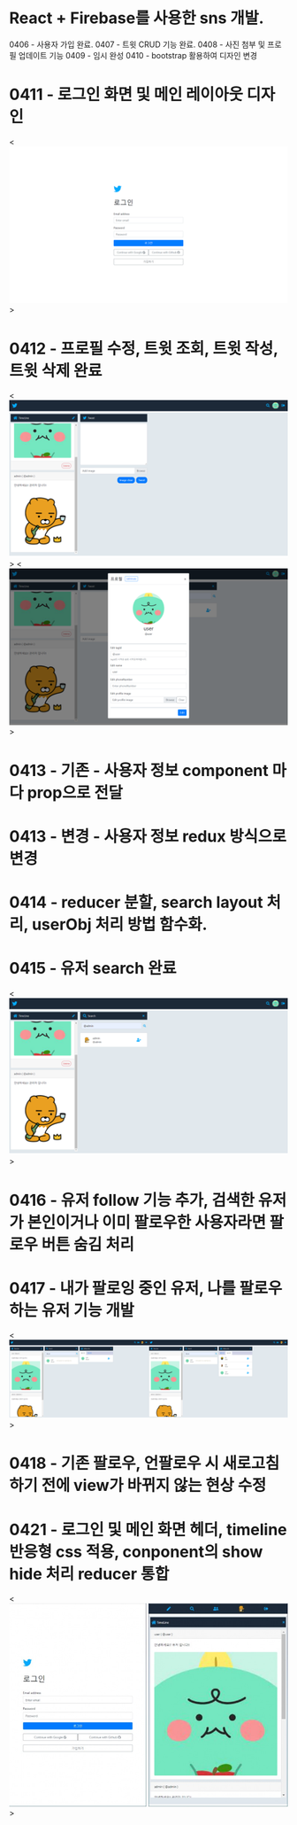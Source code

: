 # React + Firebase를 사용한 sns 개발.
0406 - 사용자 가입 완료.
0407 - 트윗 CRUD 기능 완료.
0408 - 사진 첨부 및 프로필 업데이트 기능
0409 - 임시 완성
0410 - bootstrap 활용하여 디자인 변경
# 0411 - 로그인 화면 및 메인 레이아웃 디자인
<![login](./readmeImg/login.png)>
# 0412 - 프로필 수정, 트윗 조회, 트윗 작성, 트윗 삭제 완료
<![tweet](./readmeImg/tweet.png)>
<![profile](./readmeImg/profile.png)>
# 0413 - 기존 - 사용자 정보 component 마다 prop으로 전달
# 0413 - 변경 - 사용자 정보 redux 방식으로 변경
# 0414 - reducer 분할, search layout 처리, userObj 처리 방법 함수화.
# 0415 - 유저 search 완료 
<![search](./readmeImg/search.png)>
# 0416 - 유저 follow 기능 추가, 검색한 유저가 본인이거나 이미 팔로우한 사용자라면 팔로우 버튼 숨김 처리
# 0417 - 내가 팔로잉 중인 유저, 나를 팔로우 하는 유저 기능 개발 
<![follow](./readmeImg/follow.png)>
# 0418 - 기존 팔로우, 언팔로우 시 새로고침하기 전에 view가 바뀌지 않는 현상 수정
# 0421 - 로그인 및 메인 화면 헤더, timeline 반응형 css 적용, conponent의 show hide 처리 reducer 통합
<![responsive](./readmeImg/responsive.png)>
